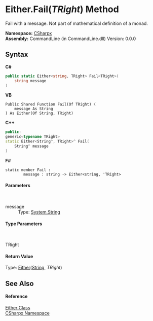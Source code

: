 # Either.Fail(*TRight*) Method 
 

Fail with a message. Not part of mathematical definition of a monad.

**Namespace:**&nbsp;<a href="N_CSharpx">CSharpx</a><br />**Assembly:**&nbsp;CommandLine (in CommandLine.dll) Version: 0.0.0

## Syntax

**C#**<br />
``` C#
public static Either<string, TRight> Fail<TRight>(
	string message
)

```

**VB**<br />
``` VB
Public Shared Function Fail(Of TRight) ( 
	message As String
) As Either(Of String, TRight)
```

**C++**<br />
``` C++
public:
generic<typename TRight>
static Either<String^, TRight>^ Fail(
	String^ message
)
```

**F#**<br />
``` F#
static member Fail : 
        message : string -> Either<string, 'TRight> 

```


#### Parameters
&nbsp;<dl><dt>message</dt><dd>Type: <a href="https://docs.microsoft.com/dotnet/api/system.string" target="_blank">System.String</a><br /></dd></dl>

#### Type Parameters
&nbsp;<dl><dt>TRight</dt><dd /></dl>

#### Return Value
Type: <a href="T_CSharpx_Either_2">Either</a>(<a href="https://docs.microsoft.com/dotnet/api/system.string" target="_blank">String</a>, *TRight*)

## See Also


#### Reference
<a href="T_CSharpx_Either">Either Class</a><br /><a href="N_CSharpx">CSharpx Namespace</a><br />